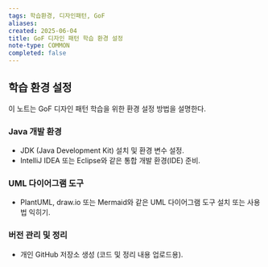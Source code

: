 ```yaml
---
tags: 학습환경, 디자인패턴, GoF
aliases:
created: 2025-06-04
title: GoF 디자인 패턴 학습 환경 설정
note-type: COMMON
completed: false
---
```


## 학습 환경 설정

이 노트는 GoF 디자인 패턴 학습을 위한 환경 설정 방법을 설명한다.

### Java 개발 환경
- JDK (Java Development Kit) 설치 및 환경 변수 설정.
- IntelliJ IDEA 또는 Eclipse와 같은 통합 개발 환경(IDE) 준비.

### UML 다이어그램 도구
- PlantUML, draw.io 또는 Mermaid와 같은 UML 다이어그램 도구 설치 또는 사용법 익히기.

### 버전 관리 및 정리
- 개인 GitHub 저장소 생성 (코드 및 정리 내용 업로드용). 